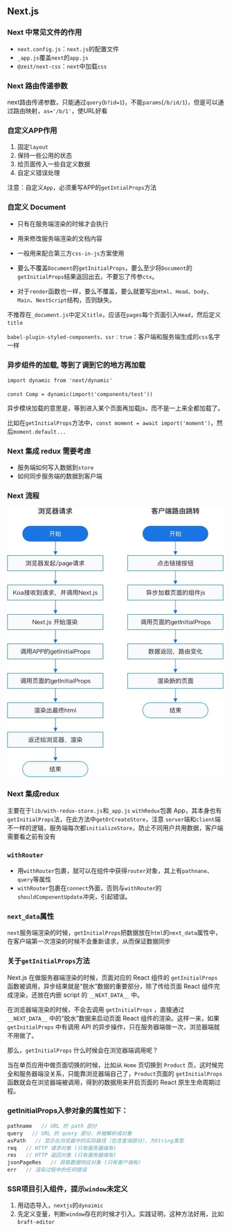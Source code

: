 ## Next.js

### Next 中常见文件的作用

- `next.config.js`：`next.js`的配置文件
- `_app.js`覆盖`next`的`app.js`
- `@zeit/next-css`：`next`中加载`css`


### Next 路由传递参数
next路由传递参数，只能通过`query`(`b?id=1`)，不能`params`(`/b/id/1`)，但是可以通过路由映射，`as='/b/1'`，使URL好看


### 自定义APP作用
1. 固定`layout`
2. 保持一些公用的状态
3. 给页面传入一些自定义数据
4. 自定义错误处理


注意：自定义`App`，必须重写APP的`getIntialProps`方法


### 自定义 Document
- 只有在服务端渲染的时候才会执行
- 用来修改服务端渲染的文档内容
- 一般用来配合第三方`css-in-js`方案使用

- 要么不覆盖`Document`的`getInitialProps`，要么至少将`Document`的`getInitialProps`结果返回出去，不要忘了传参`ctx`。
- 对于`render`函数也一样，要么不覆盖，要么就要写出`Html`、`Head`、`body`、`Main`、`NextScript`结构，否则缺失。


不推荐在`_document.js`中定义`title`，应该在`pages`每个页面引入`Head`，然后定义`title`

`babel-plugin-styled-components，ssr：true`：客户端和服务端生成的`css`名字一样

### 异步组件的加载, 等到了调到它的地方再加载
```
import dynamic from 'next/dynamic'

const Comp = dynamic(import('components/test'))
```

异步模块加载的意思是，等到进入某个页面再加载js，而不是一上来全都加载了。

比如在`getInitialProps`方法中，`const moment = await import('moment')`，然后`moment.default...`


### Next 集成 redux 需要考虑
- 服务端如何写入数据到`store`
- 如何同步服务端的数据到客户端


### Next 流程
![Next 流程](../../imgs/nextjs_process.jpg)


### Next 集成redux
主要在于`lib/with-redux-store.js`和`_app.js`
`withRedux`包裹 App，其本身也有`getInitialProps`法，在此方法中`getOrCreateStore`，注意 `server`端和`client`端不一样的逻辑，服务端每次都`initializeStore`，防止不同用户共用数据，客户端需要看之前有没有

### `withRouter`
- 用`withRouter`包裹，就可以在组件中获得`router`对象，其上有`pathnane`、`query`等属性
- `withRouter`包裹在`connect`外面，否则与`withRouter`的`shouldComponentUpdate`冲突，引起错误。

### `next_data`属性
`next`服务端渲染的时候，`getInitialProps`把数据放在`html`的`next_data`属性中，在客户端第一次渲染的时候不会重新请求，从而保证数据同步


### 关于`getInitialProps`方法
Next.js 在做服务器端渲染的时候，页面对应的 React 组件的 `getInitialProps` 函数被调用，异步结果就是“脱水”数据的重要部分，除了传给页面 React 组件完成渲染，还放在内嵌 script 的 `__NEXT_DATA__` 中。

在浏览器端渲染的时候，不会去调用 `getInitialProps` ，直接通过 `__NEXT_DATA__` 中的“脱水”数据来启动页面 React 组件的渲染。这样一来，如果 `getInitialProps` 中有调用 API 的异步操作，只在服务器端做一次，浏览器端就不用做了。

那么，`getInitialProps` 什么时候会在浏览器端调用呢？

当在单页应用中做页面切换的时候，比如从 `Home` 页切换到 `Product` 页，这时候完全和服务器端没关系，只能靠浏览器端自己了，`Product`页面的 `getInitialProps` 函数就会在浏览器端被调用，得到的数据用来开启页面的 React 原生生命周期过程。


### getInitialProps入参对象的属性如下：
```js
pathname   // URL 的 path 部分
query   // URL 的 query 部分，并被解析成对象
asPath   // 显示在浏览器中的实际路径（包含查询部分），为String类型
req   // HTTP 请求对象 (只有服务器端有)
res   // HTTP 返回对象 (只有服务器端有)
jsonPageRes   // 获取数据响应对象 (只有客户端有)
err   // 渲染过程中的任何错误
```

### SSR项目引入组件，提示`window`未定义
1. 用动态导入，`nextjs`的`dynaimic`
2. 先定义变量，判断`window`存在的时候才引入。实践证明，这种方法好用，比如`braft-editor`

